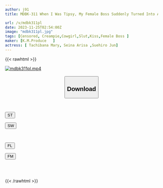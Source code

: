 ```yaml
---
author: j91
title: MDBK-311 When I Was Tipsy, My Female Boss Suddenly Turned Into A Kisser, And I Lost My Sense Of Reason And Fucked Her Until Morning When I Saw Her Spoiled Behavior That I Couldn't Imagine.

url: /v/mdbk311pl
date: 2023-11-25T02:54:00Z
image: "mdbk311pl.jpg"
tags: [Censored, Creampie,Cowgirl,Slut,Kiss,Female Boss	]
maker: [K.M.Produce   ]
actress: [ Tachibana Mary, Seina Arisa ,Suehiro Jun]
---
```



{{< rawhtml >}}

<div class="video" data-videoid="06Om7yD0eGib7X6">
    <a href="javascript:;">
        <img src="/v/mdbk311pl/mdbk311pl.jpg" width="WIDTH" height="HEIGHT" alt="mdbk311pl.mp4" loading="lazy">
    </a>
</div>

<script type="text/javascript" src="https://j91.asia/asset/on-demand-st.js"></script>

<br>
  <link rel="stylesheet" href="https://j91.asia/asset/bs5.css">
  
  <center>
  <button class="btn btn-primary" type="button" data-bs-toggle="collapse" data-bs-target=".multi-collapse" aria-expanded="false" aria-controls="multiCollapseExample1 multiCollapseExample2"><h2>Download</h2></button></center>
</p>
<div class="row">
  <div class="col">
    <div class="collapse multi-collapse" id="multiCollapseExample1">
      <div class="card card-body">
	      	      <br>
<div class="buttons">  
<p><a href="https://streamtape.to/v/06Om7yD0eGib7X6" target="_blank"><button class="btn-hover color-3"><i class="fa fa-download"></i> ST</button></a></p>
<p><a href="https://flaswish.com/cncntt626j2p" target="_blank"><button class="btn-hover color-2"><i class="fa fa-download"></i> SW</button></a></p></div>
    </div>
  </div>
</div>
  <div class="col">
    <div class="collapse multi-collapse" id="multiCollapseExample2">
      <div class="card card-body">
	      <br>
<div class="buttons">
<p><a href="javascript:;" target="_blank"><button class="btn-hover color-9"><i class="fa fa-download"></i> FL</button></a></p>
<p><a href="javascript:;" target="_blank"><button class="btn-hover color-8"><i class="fa fa-download"></i> FM</button></a></p></div>
<br><br>
      </div>
    </div>
  </div>
</div>

{{< /rawhtml >}}

